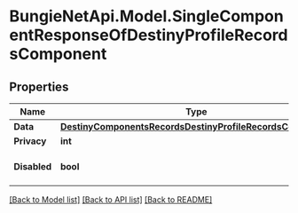 
# BungieNetApi.Model.SingleComponentResponseOfDestinyProfileRecordsComponent

## Properties

Name | Type | Description | Notes
------------ | ------------- | ------------- | -------------
**Data** | [**DestinyComponentsRecordsDestinyProfileRecordsComponent**](DestinyComponentsRecordsDestinyProfileRecordsComponent.md) |  | [optional] 
**Privacy** | **int** |  | [optional] 
**Disabled** | **bool** | If true, this component is disabled. | [optional] 

[[Back to Model list]](../README.md#documentation-for-models)
[[Back to API list]](../README.md#documentation-for-api-endpoints)
[[Back to README]](../README.md)

